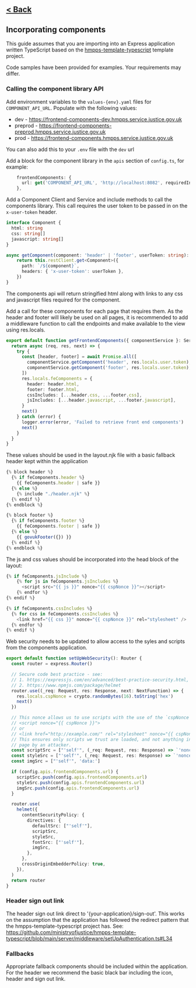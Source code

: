 [< Back](../README.md)
---

## Incorporating components

This guide assumes that you are importing into an Express application written TypeScript based on the [hmpps-template-typescript](https://github.com/ministryofjustice/hmpps-template-typescript) template project.

Code samples have been provided for examples. Your requirements may differ.

### Calling the component library API

Add environment variables to the `values-{env}.yaml` files for `COMPONENT_API_URL`. Populate with the following values:

* dev - https://frontend-components-dev.hmpps.service.justice.gov.uk
* preprod - https://frontend-components-preprod.hmpps.service.justice.gov.uk
* prod - https://frontend-components.hmpps.service.justice.gov.uk

You can also add this to your `.env` file with the `dev` url 

Add a block for the component library in the `apis` section of `config.ts`, for example:

```typescript
    frontendComponents: {
      url: get('COMPONENT_API_URL', 'http://localhost:8082', requiredInProduction),
    },
```

Add a Component Client and Service and include methods to call the components library. This call requires the user token to be passed in on the `x-user-token` header.

```typescript
interface Component {
  html: string
  css: string[]
  javascript: string[]
}
```
```typescript
async getComponent(component: 'header' | 'footer', userToken: string): Promise<Component> {
    return this.restClient.get<Component>({
      path: `/${component}`,
      headers: { 'x-user-token': userToken },
    })
}
```

The components api will return stringified html along with links to any css and javascript files required for the component.

Add a call for these components for each page that requires them. As the header and footer will likely be used on all pages, it is recommended to add a middleware function to call the endpoints and make available to the view using res.locals.

```typescript
export default function getFrontendComponents({ componentService }: Services): RequestHandler {
  return async (req, res, next) => {
    try {
      const [header, footer] = await Promise.all([
        componentService.getComponent('header', res.locals.user.token),
        componentService.getComponent('footer', res.locals.user.token),
      ])
      res.locals.feComponents = {
        header: header.html,
        footer: footer.html,
        cssIncludes: [...header.css, ...footer.css],
        jsIncludes: [...header.javascript, ...footer.javascript],
      }
      next()
    } catch (error) {
      logger.error(error, 'Failed to retrieve front end components')
      next()
    }
  }
}
```
These values should be used in the layout.njk file with a basic fallback header kept within the application

```typescript
{% block header %}
  {% if feComponents.header %}
    {{ feComponents.header | safe }}
  {% else %}
    {% include "./header.njk" %}
  {% endif %}
{% endblock %}
```
```typescript
{% block footer %}
  {% if feComponents.footer %}
    {{ feComponents.footer | safe }}
  {% else %}
    {{ govukFooter({}) }}
  {% endif %}
{% endblock %}
```

The js and css values should be incorporated into the head block of the layout:

```typescript
{% if feComponents.jsInclude %}
    {% for js in feComponents.jsIncludes %}
      <script src="{{ js }}" nonce="{{ cspNonce }}"></script>
    {% endfor %}
{% endif %}
```
```typescript
{% if feComponents.cssIncludes %}
  {% for css in feComponents.cssIncludes %}
    <link href="{{ css }}" nonce="{{ cspNonce }}" rel="stylesheet" />
  {% endfor %}
{% endif %}
```

Web security needs to be updated to allow access to the syles and scripts from the components application.

```typescript
export default function setUpWebSecurity(): Router {
  const router = express.Router()

  // Secure code best practice - see:
  // 1. https://expressjs.com/en/advanced/best-practice-security.html,
  // 2. https://www.npmjs.com/package/helmet
  router.use((_req: Request, res: Response, next: NextFunction) => {
    res.locals.cspNonce = crypto.randomBytes(16).toString('hex')
    next()
  })

  // This nonce allows us to use scripts with the use of the `cspNonce` local, e.g (in a Nunjucks template):
  // <script nonce="{{ cspNonce }}">
  // or
  // <link href="http://example.com/" rel="stylesheet" nonce="{{ cspNonce }}">
  // This ensures only scripts we trust are loaded, and not anything injected into the
  // page by an attacker.
  const scriptSrc = ["'self'", (_req: Request, res: Response) => `'nonce-${res.locals.cspNonce}'`]
  const styleSrc = ["'self'", (_req: Request, res: Response) => `'nonce-${res.locals.cspNonce}'`]
  const imgSrc = ["'self'", 'data:']

  if (config.apis.frontendComponents.url) {
    scriptSrc.push(config.apis.frontendComponents.url)
    styleSrc.push(config.apis.frontendComponents.url)
    imgSrc.push(config.apis.frontendComponents.url)
  }

  router.use(
    helmet({
      contentSecurityPolicy: {
        directives: {
          defaultSrc: ["'self'"],
          scriptSrc,
          styleSrc,
          fontSrc: ["'self'"],
          imgSrc,
        },
      },
      crossOriginEmbedderPolicy: true,
    }),
  )
  return router
}
```

### Header sign out link


The header sign out link direct to  '{your-application}/sign-out'. This works on the assumption that the application has followed the redirect pattern that the hmpps-template-typescript project has.
See: https://github.com/ministryofjustice/hmpps-template-typescript/blob/main/server/middleware/setUpAuthentication.ts#L34


### Fallbacks

Appropriate fallback components should be included within the application. For the header we recommend the basic black bar including the icon, header and sign out link. 
